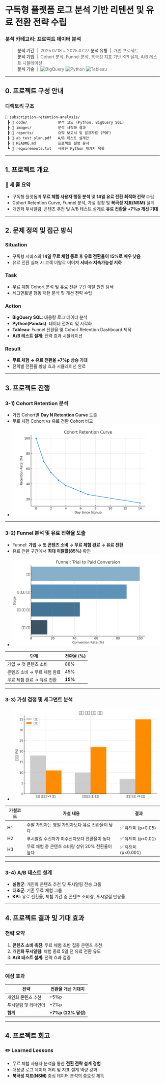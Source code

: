 # 구독형 플랫폼 로그 분석 기반 리텐션 및 유료 전환 전략 수립

### 분석 카테고리: 프로덕트 데이터 분석
> **분석 기간** &nbsp;|&nbsp;  2025.07.18 ~ 2025.07.27
> **분석 유형** &nbsp;|&nbsp;  개인 프로젝트  
> **분석 기법** &nbsp;|&nbsp;  Cohort 분석, Funnel 분석, 북극성 지표 기반 KPI 설계, A/B 테스트 시뮬레이션  
> **분석 기술** &nbsp;|&nbsp; ![BigQuery](https://img.shields.io/badge/BigQuery-4285F4?style=flat-square&logo=GoogleCloud&logoColor=white) ![Python](https://img.shields.io/badge/Python-3776AB?style=flat-square&logo=python&logoColor=white) ![Tableau](https://img.shields.io/badge/Tableau-E97627?style=flat-square&logo=Tableau&logoColor=white)

---

## 0. 프로젝트 구성 안내

### 디렉토리 구조

```plaintext
📁 subscription-retention-analysis/
 ┣ 📁 code/              분석 코드 (Python, BigQuery SQL)
 ┣ 📁 images/            분석 시각화 결과
 ┣ 📁 reports/           요약 보고서 및 발표자료 (PDF)
 ┣ 📄 ab_test_plan.pdf   A/B 테스트 설계안
 ┣ 📄 README.md          프로젝트 설명 문서
 ┗ 📄 requirements.txt   사용한 Python 패키지 목록
```
---

## 1. 프로젝트 개요

### 📌 세 줄 요약
- 구독형 플랫폼의 **무료 체험 사용자 행동 분석** 및 **14일 유료 전환 최적화 전략** 수립  
- Cohort Retention Curve, Funnel 분석, 가설 검정 및 **북극성 지표(NSM)** 설계  
- 개인화 푸시알림, 콘텐츠 추천 및 A/B 테스트 설계로 **유료 전환율 +7%p 개선 기대**

---

## 2. 문제 정의 및 접근 방식

### Situation
- 구독형 서비스의 **14일 무료 체험 종료 후 유료 전환율이 15%로 매우 낮음**
- 유료 전환 실패 시 고객 이탈로 이어져 **서비스 지속가능성 저하**

### Task
- 무료 체험 Cohort 분석 및 유료 전환 구간 이탈 원인 탐색
- 세그먼트별 행동 패턴 분석 및 개선 전략 수립

### Action
- **BigQuery SQL**: 대용량 로그 데이터 분석
- **Python(Pandas)**: 데이터 전처리 및 시각화
- **Tableau**: Funnel 전환율 및 Cohort Retention Dashboard 제작
- **A/B 테스트 설계**: 전략 효과 시뮬레이션

### Result
- **무료 체험 → 유료 전환율 +7%p 상승 기대**
- 전략별 전환율 향상 효과 시뮬레이션 완료

---

## 3. 프로젝트 진행

### 3-1) Cohort Retention 분석
- 가입 Cohort별 **Day N Retention Curve** 도출
- 무료 체험 Cohort vs 유료 전환 Cohort 비교
- ![코호트 곡선 차트](images/cohort_retention.png)

---

### 3-2) Funnel 분석 및 유료 전환율 도출
- Funnel: **가입 → 첫 콘텐츠 소비 → 무료 체험 완료 → 유료 전환**
- 유료 전환 구간에서 **최대 이탈률(85%)** 확인
- ![퍼널 차트](images/funnel_chart.png)

| 단계                          | 전환율 (%) |
|--------------------------------|------------|
| 가입 → 첫 콘텐츠 소비          | 88%        |
| 콘텐츠 소비 → 무료 체험 완료    | 45%        |
| 무료 체험 완료 → 유료 전환     | **15%**    |

---

### 3-3) 가설 검정 및 세그먼트 분석
- ![가설 검정](images/hypothesis_test.png)

| 가설코드 | 가설 내용                                               | 결과                |
|----------|----------------------------------------------------------|---------------------|
| H1       | 주말 가입자는 평일 가입자보다 유료 전환율이 낮다         | ✅ 유의미 (p<0.05)   |
| H2       | 푸시알림 수신자가 미수신자보다 전환율이 높다             | ✅ 유의미 (p<0.01)   |
| H3       | 무료 체험 중 콘텐츠 소비량 상위 20% 전환율이 높다         | ✅ 유의미 (p<0.001)  |

---

### 3-4) A/B 테스트 설계
- **실험군**: 개인화 콘텐츠 추천 및 푸시알림 전송 그룹
- **대조군**: 기존 무료 체험 그룹
- **KPI**: 유료 전환율, 체험 기간 중 콘텐츠 소비량, 푸시알림 반응률

---

## 4. 프로젝트 결과 및 기대 효과

### 전략 요약
1. **콘텐츠 소비 촉진**: 무료 체험 초반 집중 콘텐츠 추천
2. **개인화 푸시알림**: 체험 종료 5일 전 유료 전환 유도
3. **A/B 테스트 설계**: 전략 효과 검증

---

### 예상 효과

| 전략                       | 전환율 개선 기대치 |
|----------------------------|---------------------|
| 개인화 콘텐츠 추천         | +5%p                |
| 푸시알림 및 리마인더       | +2%p                |
| **합계**                    | **+7%p (22% 달성)**|

---

## 4. 프로젝트 회고
### ✏️ Learned Lessons
- 무료 체험 사용자 분석을 통한 **전환 전략 설계 경험**
- 대용량 로그 데이터 처리 및 지표 설계 역량 강화
- **북극성 지표(NSM)** 중심 데이터 분석의 중요성 체득
